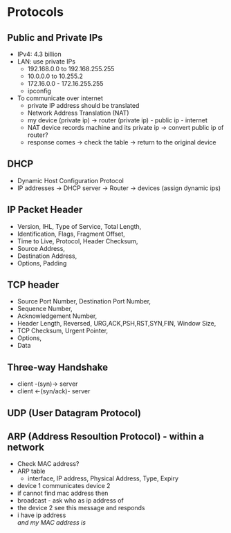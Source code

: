# Protocols

## Public and Private IPs

- IPv4: 4.3 billion
- LAN: use private IPs
  - 192.168.0.0 to 192.168.255.255
  - 10.0.0.0 to 10.255.2
  - 172.16.0.0 - 172.16.255.255
  - ipconfig
- To communicate over internet
  - private IP address should be translated 
  - Network Address Translation (NAT)
  - my device (private ip) -> router (private ip) - public ip - internet
  - NAT device records machine and its private ip -> convert public ip of router?
  - response comes -> check the table -> return to the original device



## DHCP

- Dynamic Host Configuration Protocol
- IP addresses -> DHCP server -> Router -> devices (assign dynamic ips)

## IP Packet Header

- Version, IHL, Type of Service, Total Length,
- Identification, Flags, Fragment Offset,
- Time to Live, Protocol, Header Checksum,
- Source Address,
- Destination Address,
- Options, Padding

## TCP header

- Source Port Number, Destination Port Number,
- Sequence Number, 
- Acknowledgement Number,
- Header Length, Reversed, URG,ACK,PSH,RST,SYN,FIN, Window Size,
- TCP Checksum, Urgent Pointer,
- Options,
- Data


## Three-way Handshake

- client -(syn)-> server
- client <-(syn/ack)- server



## UDP (User Datagram Protocol)

## ARP (Address Resoultion Protocol) - within a network

- Check MAC address?
- ARP table
  - interface, IP address, Physical Address, Type, Expiry
- device 1 communicates device 2
- if cannot find mac address then
- broadcast - ask who as ip address of <address>
- the device 2 see this message and responds
- i have ip address <address> and my MAC address is <address>